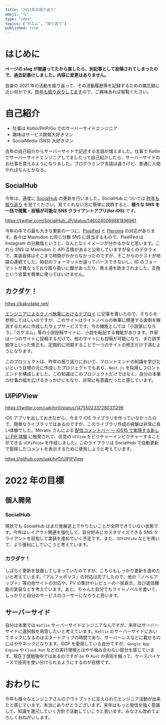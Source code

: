 ```yaml
---
title: "2021年の振り返り"
emoji: "🔍"
type: "idea"
topics: ["ポエム", "振り返り"]
published: true
---
```


# はじめに

**ページの slag が間違ってたから直したら、別記事として投稿されてしまったので、過去記事けしました。内容に変更はありません。**

自身の 2021 年の活動を振り返って、その活動履歴等を記録するための備忘録に近い何かです。[昨年も振り返りしてます](https://zenn.dev/uakihir0/articles/201230-tech-2020)ので、ご興味あれば御覧ください。

# 自己紹介

- 仕事は Kotlin/PHP/Go でのサーバーサイドエンジニア
- 趣味はサービス開発大好きマン
- SocialMedia (SNS) 大好きマン

去年の自己紹介からサーバーサイドで記述する言語が増えました。仕事で Kotlin でサーバーサイドエンジニアしてましたって自己紹介したら、サーバーサイドのお仕事を貰えるようになりました。プログラミング言語は違うけど、普通に人間やればなんとかなる。

## SocialHub

今年は、適度に [SocialHub](https://uakihir0.github.io/socialhub/) の更新を行いました。SocialHub については [昨年も振り返り](https://zenn.dev/uakihir0/articles/201230-tech-2020) を見てください。見てくれない方に簡単に説明すると、**様々な SNS を一括で閲覧・投稿が可能な SNS クライアントアプリ(for iOS)** です。

https://twitter.com/SocialHub_JP/status/1460240069881896961

今年の中での最も大きな更新の一つに、[PixelFed](https://pixelfed.org/) と [Pleroma](https://pleroma.social/) の対応があります。各々は Mastodon と同じ分散 SNS に該当するもので、PixelFed は Instagram の分散版というと、なんとなくイメージが分かるかなと思います。これら SNS は Mastodon と API 互換があると公称していますが全くのデタラメで、実装自体はそこまで時間がかからなかったのですが、そこからのテストが地獄の連続でした。時刻のフォーマットが違ってパースできないし、ID のフォーマットが異なっており取り扱いに難があったり、煮え湯を飲まされました。互換という言葉を簡単に使ってはいけません。

## カクダケ！

https://kakudake.net/

[エンジニアによるラノベ執筆におけるデプロイ](https://zenn.dev/uakihir0/articles/210418-kakudake-beta) に記事を書いたので、そちらを参照してほしいのですが、このサイトはライトノベルの執筆に関連する面倒を解消するために作成したウェブサービスです。今の機能としては『小説家になろう』『カクヨム』等の小説投稿サイトに、小説を転記する機能があります。作家は一つのサイトに投稿するだけで、他のサイトにも投稿が可能になり、また誤字脱字といった修正も、定期的に同期することで一つのサイトの修正だけで済むようになります。

このプロジェクトは、昨年の振り返りにおいて、フロントエンドの知識を学びたいという目標の元に作成したプロジェクトでもあり、`Next.js` を採用しフロントエンドを構成しました。この知識はこのプロジェクトだけではなく、自分の本業の仕事の幅を広げるきっかけにもなり、非常に有意義だったと感じています。

## UIPiPView

https://twitter.com/uakihir0/status/1475502337280311296

iOS アプリを出しておきながら、今まで iOS ライブラリを作っていなかったので、簡単なライブラリではあるのですが、このライブラリ作成の経験は非常に良い体験でした。Mirrativ さんによる [配信コメントバー 〜 iOS15 で実現する新しい PiP 体験](https://tech.mirrativ.stream/entry/2021/11/26/114002) に触発されて、任意の `UIView` をピクチャーインピクチャーすることができる `UIPiPView` を作成しました。このライブラリは SocialHub で自動更新で取得したコメントを表示するために使用しようと考えています。

https://github.com/uakihir0/UIPiPView

# 2022 年の目標

## 個人開発

### SocialHub

現状でも SocialHub はまだ発展途上でやりたいことが全然できていない状態です。今年はレイアウト関連を強化して、自分好みにカスタマイズできる SNS クライアントを目指して実装を進めていく予定です。また、`UIPiPView` などを用いて、より便利にしていこうと考えています。

### カクダケ！

しばらく更新を放置してしまっていたのですが、こちらもしっかり更新を進めたいと考えています。『アルファポリス』の対応は完了したので、他の『ノベルアップ＋』等の他サイトの対応や、PV の集計やレビューの一括表示、及び返信機能の実装などを考えています。あと、ちゃんと自分でもライトノベルを書いて、しっかりと自分のサービスのユーザーになろうと思います。

## サーバーサイド

自分は本業では `Kotlin` サーバーサイドエンジニアなんですが、来年はサーバーサイドに選択肢を用意したいと考えています。`Kotlin` のサーバーサイドにおいてネックになるのはスタートアップの時間であり、サーバーレスなどに載せるのにはややネックになります。GCP を愛用している自分ですが、`Google App Engine` や `Cloud Run` などの実行環境とはやや噛み合わない部分を感じています。現在丁度勉強中ではあるのですが `Go` や `Rust` の技術を触って、ケースバイケースで技術を使い分けられるようにするのが目標です。

# おわりに

今年も様々なエンジニアさんのアウトプットに支えられてエンジニア活動が出来たと感じています。本当にありがとうございます。来年はもっと発信を強く意識して、知識を還元していく方針で活動していこうと思います。みなさん改めてよろしくおねがいします。
